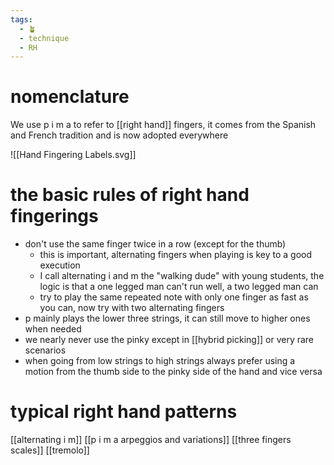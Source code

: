 ```yaml
---
tags:
  - 🪴
  - technique
  - RH
---
```

# nomenclature
We use p i m a to refer to [[right hand]] fingers, it comes from the Spanish and French tradition and is now adopted everywhere

![[Hand Fingering Labels.svg]]

# the basic rules of right hand fingerings 
- don't use the same finger twice in a row (except for the thumb)
	- this is important, alternating fingers when playing is key to a good execution
	- I call alternating i and m the "walking dude" with young students, the logic is that a one legged man can't run well, a two legged man can
	- try to play the same repeated note with only one finger as fast as you can, now try with two alternating fingers
- p mainly plays the lower three strings, it can still move to higher ones when needed
- we nearly never use the pinky except in [[hybrid picking]] or very rare scenarios
- when going from low strings to high strings always prefer using a motion from the thumb side to the pinky side of the hand and vice versa

# typical right hand patterns
[[alternating i m]]
[[p i m a arpeggios and variations]]
[[three fingers scales]]
[[tremolo]]